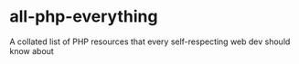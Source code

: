 # all-php-everything
A collated list of PHP resources that every self-respecting web dev should know about
